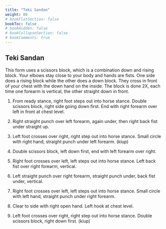```yaml
---
title: "Teki Sandan"
weight: 80
# bookFlatSection: false
bookToc: false
# bookHidden: false
# bookCollapseSection: false
# bookComments: true
---
```

## Teki Sandan

This form uses a scissors block, which is a combination down
 and rising block.  Your elbows stay close to your
body and hands are fists.  One side does a rising block while the 
other does a down block. They cross in front of your chest with the 
down hand on the inside.  The block is done 2X, each time one forearm
is vertical, the other straight down in front. 

1. From ready stance, right foot steps out into horse stance.
Double scissors block, right side going down first. End with right
forearm over left in front at chest level.

2. Right straight punch over left forearm, again under, then right
back fist under straight up.

3. Left foot crosses over right, right step out into horse stance.
Small circle with right hand, straight punch under left forearm. (kiup)

4. Double scissors block, left down first, end with left forearm 
over right.  

5. Right foot crosses over left, left steps out into horse stance.
Left back fist over right forearm, vertical.

6. Left straight punch over right forearm, straight punch under,
back fist under, vertical.

7. Right foot crosses over left, left steps out into horse stance.
Small circle with left hand, straight punch under right forearm.

8. Clear to side with right open hand. Left hook at chest level.

9. Left foot crosses over right, right step out into horse stance.
Double scissors block, right down first. (kiup)   
